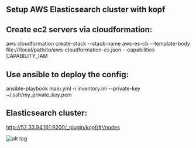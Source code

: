 ## Setup AWS Elasticsearch cluster with kopf

## Create ec2 servers via cloudformation:

aws cloudformation create-stack --stack-name aws-es-cb --template-body file:///local/path/to/aws-cloudformation-es.json --capabilities CAPABILITY_IAM

## Use ansible to deploy the config:

ansible-playbook main.yml -i inventory.ini --private-key ~/.ssh/my_private_key.pem

## Elasticsearch cluster:

http://52.33.94.161:9200/_plugin/kopf/#!/nodes

![alt tag](https://cloud.githubusercontent.com/assets/2602702/16055374/d8b70d14-3225-11e6-8a70-af0e6209e19e.png)
